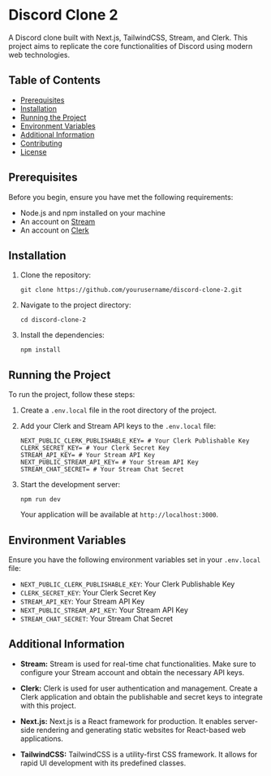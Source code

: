 # Discord Clone 2

A Discord clone built with Next.js, TailwindCSS, Stream, and Clerk. This project aims to replicate the core functionalities of Discord using modern web technologies.

## Table of Contents

- [Prerequisites](#prerequisites)
- [Installation](#installation)
- [Running the Project](#running-the-project)
- [Environment Variables](#environment-variables)
- [Additional Information](#additional-information)
- [Contributing](#contributing)
- [License](#license)

## Prerequisites

Before you begin, ensure you have met the following requirements:

- Node.js and npm installed on your machine
- An account on [Stream](https://getstream.io)
- An account on [Clerk](https://clerk.dev)

## Installation

1. Clone the repository:

   ```
   git clone https://github.com/yourusername/discord-clone-2.git
   ```

2. Navigate to the project directory:

   ```
   cd discord-clone-2
   ```

3. Install the dependencies:

   ```
   npm install
   ```

## Running the Project

To run the project, follow these steps:

1. Create a `.env.local` file in the root directory of the project.

2. Add your Clerk and Stream API keys to the `.env.local` file:

   ```
   NEXT_PUBLIC_CLERK_PUBLISHABLE_KEY= # Your Clerk Publishable Key
   CLERK_SECRET_KEY= # Your Clerk Secret Key
   STREAM_API_KEY= # Your Stream API Key
   NEXT_PUBLIC_STREAM_API_KEY= # Your Stream API Key
   STREAM_CHAT_SECRET= # Your Stream Chat Secret
   ```

3. Start the development server:

   ```
   npm run dev
   ```

   Your application will be available at `http://localhost:3000`.

## Environment Variables

Ensure you have the following environment variables set in your `.env.local` file:

- `NEXT_PUBLIC_CLERK_PUBLISHABLE_KEY`: Your Clerk Publishable Key
- `CLERK_SECRET_KEY`: Your Clerk Secret Key
- `STREAM_API_KEY`: Your Stream API Key
- `NEXT_PUBLIC_STREAM_API_KEY`: Your Stream API Key
- `STREAM_CHAT_SECRET`: Your Stream Chat Secret

## Additional Information

- **Stream:** Stream is used for real-time chat functionalities. Make sure to configure your Stream account and obtain the necessary API keys.

- **Clerk:** Clerk is used for user authentication and management. Create a Clerk application and obtain the publishable and secret keys to integrate with this project.

- **Next.js:** Next.js is a React framework for production. It enables server-side rendering and generating static websites for React-based web applications.

- **TailwindCSS:** TailwindCSS is a utility-first CSS framework. It allows for rapid UI development with its predefined classes.
